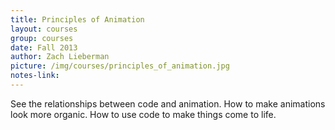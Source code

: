 ```yaml
---
title: Principles of Animation
layout: courses
group: courses
date: Fall 2013
author: Zach Lieberman
picture: /img/courses/principles_of_animation.jpg
notes-link:
---
```

See the relationships between code and animation. How to make animations look more organic. How to use code to make things come to life.